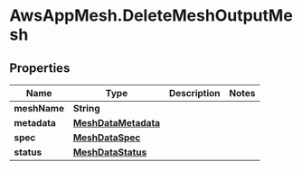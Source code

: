 # AwsAppMesh.DeleteMeshOutputMesh

## Properties

Name | Type | Description | Notes
------------ | ------------- | ------------- | -------------
**meshName** | **String** |  | 
**metadata** | [**MeshDataMetadata**](MeshDataMetadata.md) |  | 
**spec** | [**MeshDataSpec**](MeshDataSpec.md) |  | 
**status** | [**MeshDataStatus**](MeshDataStatus.md) |  | 


